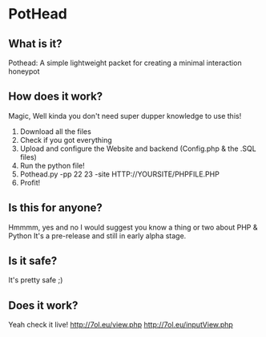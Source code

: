 # PotHead
## What is it?
Pothead: A simple lightweight packet for creating a minimal interaction honeypot

## How does it work?
Magic, Well kinda you don't need super dupper knowledge to use this!
1) Download all the files 
2) Check if you got everything
3) Upload and configure the Website and backend (Config.php & the .SQL files) 
4) Run the python file!
5) Pothead.py -pp 22 23 -site HTTP://YOURSITE/PHPFILE.PHP
6) Profit!

## Is this for anyone?
Hmmmm, yes and no I would suggest you know a thing or two about PHP & Python It's a pre-release and still in early alpha stage.

## Is it safe?
It's pretty safe ;)

## Does it work?
Yeah check it live!
http://7ol.eu/view.php
http://7ol.eu/inputView.php
